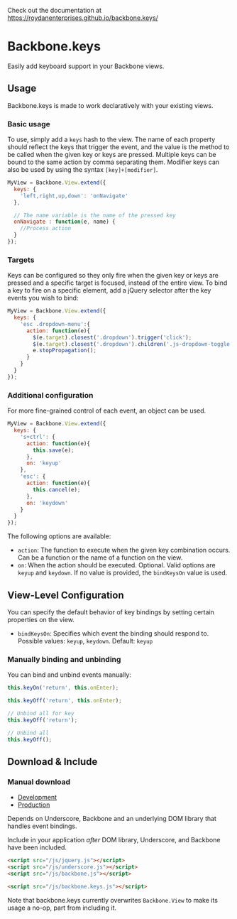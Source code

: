 Check out the documentation at https://roydanenterprises.github.io/backbone.keys/

Backbone.keys
=============
Easily add keyboard support in your Backbone views.


## Usage ##
Backbone.keys is made to work declaratively with your existing views.

### Basic usage
To use, simply add a `keys` hash to the view. The name of each property should reflect the keys that trigger the event, and the value is the method to be called when the given key or keys are pressed. Multiple keys can be bound to the same action by comma separating them. Modifier keys can also be used by using the syntax `[key]+[modifier]`.

```javascript
MyView = Backbone.View.extend({
  keys: {
    'left,right,up,down': 'onNavigate'
  },

  // The name variable is the name of the pressed key
  onNavigate : function(e, name) {
    //Process action
  }
});
``` 

### Targets
Keys can be configured so they only fire when the given key or keys are pressed and a specific target is focused, instead of the entire view. To bind a key to fire on a specific element, add a jQuery selector after the key events you wish to bind:

```javascript
MyView = Backbone.View.extend({
  keys: {
    'esc .dropdown-menu':{
      action: function(e){
        $(e.target).closest('.dropdown').trigger('click');
        $(e.target).closest('.dropdown').children('.js-dropdown-toggle').focus();
        e.stopPropagation();
      }
    }
  }
});
```

### Additional configuration
For more fine-grained control of each event, an object can be used.

```javascript
MyView = Backbone.View.extend({
  keys: {
    's+ctrl': {
      action: function(e){
        this.save(e);
      },
      on: 'keyup'
    },
    'esc': {
      action: function(e){
        this.cancel(e);
      },
      on: 'keydown'
    }
  }
});
```

The following options are available:

- `action`: The function to execute when the given key combination occurs. Can be a function or the name of a function on the view.
- `on`: When the action should be executed. Optional. Valid options are `keyup` and `keydown`. If no value is provided, the `bindKeysOn` value is used.

## View-Level Configuration
You can specify the default behavior of key bindings by setting certain properties on the view.

- `bindKeysOn`: Specifies which event the binding should respond to. Possible values: `keyup`, `keydown`. Default: `keyup`

### Manually binding and unbinding ###

You can bind and unbind events manually:

```javascript
this.keyOn('return', this.onEnter);

this.keyOff('return', this.onEnter);

// Unbind all for key
this.keyOff('return');

// Unbind all
this.keyOff();
```


## Download & Include ##

### Manual download

* [Development](https://raw.github.com/roydanenterprises/backbone.keys/master/backbone.keys.js)
* [Production](https://raw.github.com/roydanenterprises/backbone.keys/master/dist/backbone.keys.min.js)

Depends on Underscore, Backbone and an underlying DOM library that handles event bindings.

Include in your application *after* DOM library, Underscore, and Backbone have been included.

``` html
<script src="/js/jquery.js"></script>
<script src="/js/underscore.js"></script>
<script src="/js/backbone.js"></script>

<script src="/js/backbone.keys.js"></script>
```

Note that backbone.keys currently overwrites `Backbone.View` to make its usage a no-op, part from including it.